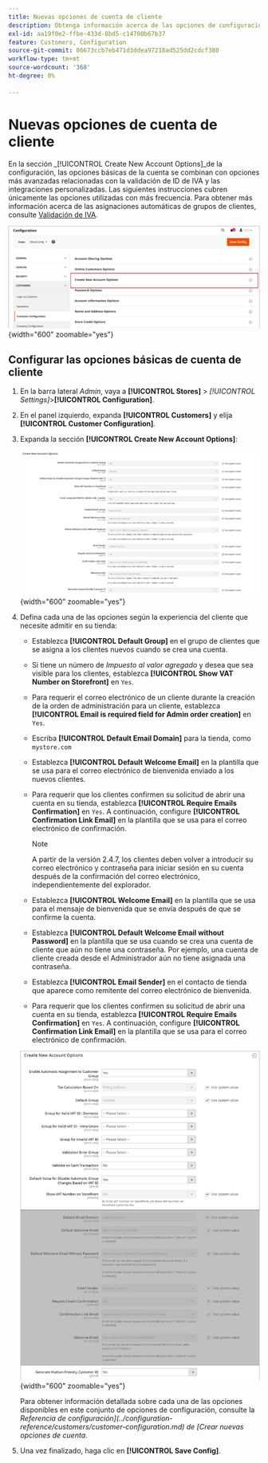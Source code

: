 ```yaml
---
title: Nuevas opciones de cuenta de cliente
description: Obtenga información acerca de las opciones de configuración para nuevas cuentas de cliente en su tienda.
exl-id: aa19f0e2-ffbe-433d-8bd5-c14700b67b37
feature: Customers, Configuration
source-git-commit: 06673ccb7eb471d3ddea97218ad525dd2cdcf380
workflow-type: tm+mt
source-wordcount: '368'
ht-degree: 0%

---
```


# Nuevas opciones de cuenta de cliente

En la sección _[!UICONTROL Create New Account Options]_de la configuración, las opciones básicas de la cuenta se combinan con opciones más avanzadas relacionadas con la validación de ID de IVA y las integraciones personalizadas. Las siguientes instrucciones cubren únicamente las opciones utilizadas con más frecuencia. Para obtener más información acerca de las asignaciones automáticas de grupos de clientes, consulte [Validación de IVA](../stores-purchase/vat.md).

![Crear nuevas opciones de cuenta](assets/customer-configuration-create-new-account-options.png){width="600" zoomable="yes"}

## Configurar las opciones básicas de cuenta de cliente

1. En la barra lateral _Admin_, vaya a **[!UICONTROL Stores]** > _[!UICONTROL Settings]_>**[!UICONTROL Configuration]**.

1. En el panel izquierdo, expanda **[!UICONTROL Customers]** y elija **[!UICONTROL Customer Configuration]**.

1. Expanda la sección **[!UICONTROL Create New Account Options]**:

   ![Crear nueva configuración predeterminada de opciones de cuenta](../configuration-reference/customers/assets/customer-configuration-create-new-account-options.png){width="600" zoomable="yes"}

1. Defina cada una de las opciones según la experiencia del cliente que necesite admitir en su tienda:

   - Establezca **[!UICONTROL Default Group]** en el grupo de clientes que se asigna a los clientes nuevos cuando se crea una cuenta.

   - Si tiene un número de _Impuesto al valor agregado_ y desea que sea visible para los clientes, establezca **[!UICONTROL Show VAT Number on Storefront]** en `Yes`.

   - Para requerir el correo electrónico de un cliente durante la creación de la orden de administración para un cliente, establezca **[!UICONTROL Email is required field for Admin order creation]** en `Yes`.

   - Escriba **[!UICONTROL Default Email Domain]** para la tienda, como `mystore.com`

   - Establezca **[!UICONTROL Default Welcome Email]** en la plantilla que se usa para el correo electrónico de bienvenida enviado a los nuevos clientes.

   - Para requerir que los clientes confirmen su solicitud de abrir una cuenta en su tienda, establezca **[!UICONTROL Require Emails Confirmation]** en `Yes`. A continuación, configure **[!UICONTROL Confirmation Link Email]** en la plantilla que se usa para el correo electrónico de confirmación.

     >[!NOTE]
     >
     >A partir de la versión 2.4.7, los clientes deben volver a introducir su correo electrónico y contraseña para iniciar sesión en su cuenta después de la confirmación del correo electrónico, independientemente del explorador.

   - Establezca **[!UICONTROL Welcome Email]** en la plantilla que se usa para el mensaje de bienvenida que se envía después de que se confirme la cuenta.

   - Establezca **[!UICONTROL Default Welcome Email without Password]** en la plantilla que se usa cuando se crea una cuenta de cliente que aún no tiene una contraseña. Por ejemplo, una cuenta de cliente creada desde el Administrador aún no tiene asignada una contraseña.

   - Establezca **[!UICONTROL Email Sender]** en el contacto de tienda que aparece como remitente del correo electrónico de bienvenida.

   - Para requerir que los clientes confirmen su solicitud de abrir una cuenta en su tienda, establezca **[!UICONTROL Require Emails Confirmation]** en `Yes`. A continuación, configure **[!UICONTROL Confirmation Link Email]** en la plantilla que se usa para el correo electrónico de confirmación.

   ![Crear nuevas opciones de cuenta con IVA habilitado](../configuration-reference/customers/assets/customer-configuration-create-new-account-options-vat.png){width="600" zoomable="yes"}

   Para obtener información detallada sobre cada una de las opciones disponibles en este conjunto de opciones de configuración, consulte la _Referencia de configuración](../configuration-reference/customers/customer-configuration.md) de [Crear nuevas opciones de cuenta_.

1. Una vez finalizado, haga clic en **[!UICONTROL Save Config]**.
